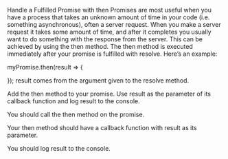 Handle a Fulfilled Promise with then
Promises are most useful when you have a process that takes an unknown amount of time in your code (i.e. something asynchronous), often a server request. When you make a server request it takes some amount of time, and after it completes you usually want to do something with the response from the server. This can be achieved by using the then method. The then method is executed immediately after your promise is fulfilled with resolve. Here’s an example:

myPromise.then(result => {
  
});
result comes from the argument given to the resolve method.

Add the then method to your promise. Use result as the parameter of its callback function and log result to the console.

You should call the then method on the promise.

Your then method should have a callback function with result as its parameter.

You should log result to the console.